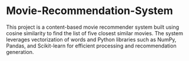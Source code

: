 # Movie-Recommendation-System

This project is a content-based movie recommender system built using cosine similarity to find the list of five closest similar movies. The system leverages vectorization of words and Python libraries such as NumPy, Pandas, and Scikit-learn for efficient processing and recommendation generation.



